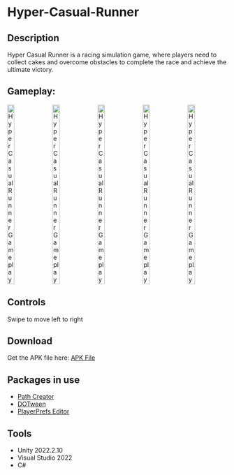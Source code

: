 # Hyper-Casual-Runner

## Description
Hyper Casual Runner is a racing simulation game, where players need to collect cakes and overcome obstacles to complete the race and achieve the ultimate victory.

## Gameplay:
<div style="display: flex; justify-content: space-between;">
<img src="https://img.itch.zone/aW1hZ2UvMjAyODMzMy8xMTkyOTMzOS5qcGc=/original/T3jgiE.jpg" alt="HyperCasualRunner Gameplay" width="18%" height="18%">
<img src="https://img.itch.zone/aW1hZ2UvMjAyODMzMy8xMTkyOTM0MS5qcGc=/original/IE231%2F.jpg" alt="HyperCasualRunner Gameplay" width="18%" height="18%">
<img src="https://img.itch.zone/aW1hZ2UvMjAyODMzMy8xMTkyOTM0Mi5qcGc=/original/pTVgAM.jpg" alt="HyperCasualRunner Gameplay" width="18%" height="18%">
<img src="https://img.itch.zone/aW1hZ2UvMjAyODMzMy8xMTkyOTM1MC5qcGc=/original/D3M1kR.jpg" alt="HyperCasualRunner Gameplay" width="18%" height="18%">
<img src="https://img.itch.zone/aW1hZ2UvMjAyODMzMy8xMjE4MTA0OC5qcGc=/original/j69JNN.jpg" alt="HyperCasualRunner Gameplay" width="18%" height="18%">
</div>

## Controls
Swipe to move left to right

## Download
Get the APK file here: [APK File](https://github.com/botmeo/Hyper-Casual-Runner/releases/tag/apk-v1.0.0)

## Packages in use
* [Path Creator](https://assetstore.unity.com/packages/tools/utilities/b-zier-path-creator-136082)
* [DOTween](https://assetstore.unity.com/packages/tools/animation/dotween-hotween-v2-27676)
* [PlayerPrefs Editor](https://assetstore.unity.com/packages/tools/utilities/playerprefs-editor-167903)

## Tools
* Unity 2022.2.10 
* Visual Studio 2022
* C#
